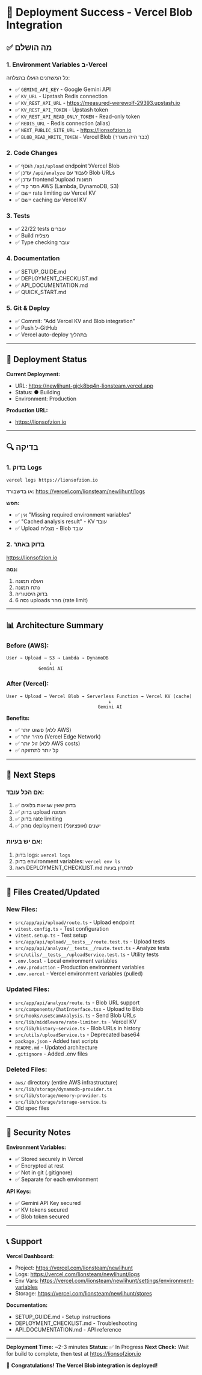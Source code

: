 # 🎉 Deployment Success - Vercel Blob Integration

## ✅ מה הושלם

### 1. Environment Variables ב-Vercel
כל המשתנים הועלו בהצלחה:

- ✅ `GEMINI_API_KEY` - Google Gemini API
- ✅ `KV_URL` - Upstash Redis connection
- ✅ `KV_REST_API_URL` - https://measured-werewolf-29393.upstash.io
- ✅ `KV_REST_API_TOKEN` - Upstash token
- ✅ `KV_REST_API_READ_ONLY_TOKEN` - Read-only token
- ✅ `REDIS_URL` - Redis connection (alias)
- ✅ `NEXT_PUBLIC_SITE_URL` - https://lionsofzion.io
- ✅ `BLOB_READ_WRITE_TOKEN` - Vercel Blob (כבר היה מוגדר)

### 2. Code Changes
- ✅ הוסף `/api/upload` endpoint לVercel Blob
- ✅ עדכן `/api/analyze` לעבוד עם Blob URLs
- ✅ עדכן frontend לupload תמונות
- ✅ הסר קוד AWS (Lambda, DynamoDB, S3)
- ✅ יישם rate limiting עם Vercel KV
- ✅ יישם caching עם Vercel KV

### 3. Tests
- ✅ 22/22 tests עוברים
- ✅ Build מצליח
- ✅ Type checking עובר

### 4. Documentation
- ✅ SETUP_GUIDE.md
- ✅ DEPLOYMENT_CHECKLIST.md
- ✅ API_DOCUMENTATION.md
- ✅ QUICK_START.md

### 5. Git & Deploy
- ✅ Commit: "Add Vercel KV and Blob integration"
- ✅ Push ל-GitHub
- ✅ Vercel auto-deploy בתהליך

---

## 🚀 Deployment Status

**Current Deployment:**
- URL: https://newlihunt-gjck8bq4n-lionsteam.vercel.app
- Status: ● Building
- Environment: Production

**Production URL:**
- https://lionsofzion.io

---

## 🔍 בדיקה

### 1. בדוק Logs
```bash
vercel logs https://lionsofzion.io
```

או בדשבורד:
https://vercel.com/lionsteam/newlihunt/logs

**חפש:**
- ✅ אין "Missing required environment variables"
- ✅ "Cached analysis result" - KV עובד
- ✅ Upload מצליח - Blob עובד

### 2. בדוק באתר
https://lionsofzion.io

**נסה:**
1. העלה תמונה
2. נתח תמונה
3. בדוק היסטוריה
4. נסה 6 uploads מהר (rate limit)

---

## 📊 Architecture Summary

### Before (AWS):
```
User → Upload → S3 → Lambda → DynamoDB
                ↓
            Gemini AI
```

### After (Vercel):
```
User → Upload → Vercel Blob → Serverless Function → Vercel KV (cache)
                                      ↓
                                  Gemini AI
```

**Benefits:**
- ✅ פשוט יותר (ללא AWS)
- ✅ מהיר יותר (Vercel Edge Network)
- ✅ זול יותר (ללא AWS costs)
- ✅ קל יותר לתחזוקה

---

## 🎯 Next Steps

### אם הכל עובד:
1. ✅ בדוק שאין שגיאות בלוגים
2. ✅ בדוק upload תמונה
3. ✅ בדוק rate limiting
4. ✅ מחק deployment ישנים (אופציונלי)

### אם יש בעיות:
1. בדוק logs: `vercel logs`
2. בדוק environment variables: `vercel env ls`
3. ראה DEPLOYMENT_CHECKLIST.md לפתרון בעיות

---

## 📝 Files Created/Updated

### New Files:
- `src/app/api/upload/route.ts` - Upload endpoint
- `vitest.config.ts` - Test configuration
- `vitest.setup.ts` - Test setup
- `src/app/api/upload/__tests__/route.test.ts` - Upload tests
- `src/app/api/analyze/__tests__/route.test.ts` - Analyze tests
- `src/utils/__tests__/uploadService.test.ts` - Utility tests
- `.env.local` - Local environment variables
- `.env.production` - Production environment variables
- `.env.vercel` - Vercel environment variables (pulled)

### Updated Files:
- `src/app/api/analyze/route.ts` - Blob URL support
- `src/components/ChatInterface.tsx` - Upload to Blob
- `src/hooks/useScamAnalysis.ts` - Send Blob URLs
- `src/lib/middleware/rate-limiter.ts` - Vercel KV
- `src/lib/history-service.ts` - Blob URLs in history
- `src/utils/uploadService.ts` - Deprecated base64
- `package.json` - Added test scripts
- `README.md` - Updated architecture
- `.gitignore` - Added .env files

### Deleted Files:
- `aws/` directory (entire AWS infrastructure)
- `src/lib/storage/dynamodb-provider.ts`
- `src/lib/storage/memory-provider.ts`
- `src/lib/storage/storage-service.ts`
- Old spec files

---

## 🔐 Security Notes

**Environment Variables:**
- ✅ Stored securely in Vercel
- ✅ Encrypted at rest
- ✅ Not in git (.gitignore)
- ✅ Separate for each environment

**API Keys:**
- ✅ Gemini API Key secured
- ✅ KV tokens secured
- ✅ Blob token secured

---

## 📞 Support

**Vercel Dashboard:**
- Project: https://vercel.com/lionsteam/newlihunt
- Logs: https://vercel.com/lionsteam/newlihunt/logs
- Env Vars: https://vercel.com/lionsteam/newlihunt/settings/environment-variables
- Storage: https://vercel.com/lionsteam/newlihunt/stores

**Documentation:**
- SETUP_GUIDE.md - Setup instructions
- DEPLOYMENT_CHECKLIST.md - Troubleshooting
- API_DOCUMENTATION.md - API reference

---

**Deployment Time:** ~2-3 minutes
**Status:** ✅ In Progress
**Next Check:** Wait for build to complete, then test at https://lionsofzion.io

🎊 **Congratulations! The Vercel Blob integration is deployed!**
